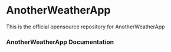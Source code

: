 # AnotherWeatherApp
 This is the official opensource repository for AnotherWeatherApp

### AnotherWeatherApp Documentation
